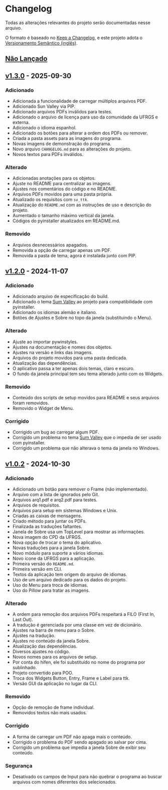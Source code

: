 # Changelog

Todas as alterações relevantes do projeto serão documentadas nesse arquivo.

O formato é baseado no [Keep a Changelog](https://keepachangelog.com/en/1.1.0/),
e este projeto adota o [Versionamento Semântico (inglês)](https://semver.org/spec/v2.0.0.html).

<!--
Os tipos de alterações

- Adicionado : para novos recursos;
- Alterado : para mudanças na funcionalidade existente;
- Obsoleto : para recursos a serem removidos em breve;
- Removido : por enquanto recursos removidos;
- Corrigido : para quaisquer correções de erros;
- Segurança : em caso de vulnerabilidades;
-->

## [Não Lançado]

## [v1.3.0] - 2025-09-30

### Adicionado

- Adicionada a funcionalidade de carregar múltiplos arquivos PDF.
- Adicionado Sun Valley via PIP.
- Adicionado arquivos PDFs inválidos para testes.
- Adicionado o arquivo de licença para uso da comunidade da UFRGS e externa.
- Adicionado o idioma espanhol.
- Adicionado os botões para alterar a ordem dos PDFs ou remover.
- Criada a pasta assets para as imagens do programa.
- Novas imagens de demonstração do programa.
- Novo arquivo `CHANGELOG.md` para as alterações do projeto.
- Novos textos para PDFs inválidos.

### Alterado

- Adicionadas anotações para os objetos.
- Ajuste no README para centralizar as imagens.
- Ajustes nos comentários do código e no README.
- Arquivos PDFs movidos para uma pasta própria.
- Atualizado os requisitos com `sv_ttk`.
- Atualização do `README.md` com as instruções de uso e descrição do projeto.
- Aumentado o tamanho máximo vertical da janela.
- Códigos do pyinstaller atualizados em README.md.

### Removido

- Arquivos desnecessários apagados.
- Removida a opção de carregar apenas um PDF.
- Removida a pasta de tema, agora é instalada junto com PIP.

## [v1.2.0] - 2024-11-07

### Adicionado

- Adicionado arquivo de especificação do build.
- Adicionado o tema [Sum Valley](https://pypi.org/project/sv-ttk/) ao projeto para compatibilidade com pyinstaller.
- Adicionado os idiomas alemão e italiano.
- Botões de Ajustes e Sobre no topo da janela (substituindo o Menu).
<!-- - Easter egg no código fonte. -->

### Alterado

- Ajuste ao importar pywinstyles.
- Ajustes na documentação e nomes dos objetos.
- Ajustes na versão e links das imagens.
- Arquivos do projeto movidos para uma pasta dedicada.
- Atualização das dependências.
- O aplicativo passa a ter apenas dois temas, claro e escuro.
- O fundo da janela principal tem seu tema alterado junto com os Widgets.

### Removido

- Conteúdo dos scripts de setup movidos para README e seus arquivos foram removidos.
- Removido o Widget de Menu.

### Corrigido

- Corrigido um bug ao carregar algum PDF.
- Corrigido um problema no tema [Sum Valley](https://pypi.org/project/sv-ttk/) que o impedia de ser usado com pyinstaller.
- Corrigido um problema que não alterava o tema da janela no Windows.

## [v1.0.2] - 2024-10-30

### Adicionado

- Adicionado um botão para remover o Frame (não implementado).
- Arquivo com a lista de ignorados pelo Git.
- Arquivos arq1.pdf e arq2.pdf para testes.
- Arquivos de requisitos.
- Arquivos para setup em sistemas Windows e Unix.
- Criadas as caixas de mensagens.
- Criado método para juntar os PDFs.
- Finalizada as traduções faltantes.
- Janela de Sobre usa um TopLevel para mostrar as informações.
- Nova imagem do CPD da UFRGS.
- Nova opção de trocar o tema do aplicativo.
- Novas traduções para a janela Sobre.
- Novo módulo para suporte a vários idiomas.
- Novo ícone da UFRGS para a aplicação.
- Primeira versão do `README.md`.
- Primeira versão em CLI.
- Textos da aplicação tem origem do arquivo de idiomas.
- Uso de um arquivo dedicado para os dados do projeto.
- Uso do Menu para troca de idiomas.
- Uso do Pillow para tratar as imagens.

### Alterado

- A ordem para remoção dos arquivos PDFs respeitará a FILO (First In, Last Out).
- A tradução é gerenciada por uma classe em vez de dicionário.
- Ajustes na barra de menu para o Sobre.
- Ajustes na tradução.
- Ajustes no conteúdo da janela Sobre.
- Atualização das dependências.
- Diversos ajustes no código.
- Novos nomes para os arquivos de setup.
- Por conta do hífen, ele foi substituído no nome do programa por sublinhado.
- Projeto convertido para POO.
- Troca dos Widgets Button, Entry, Frame e Label para ttk.
- Versão GUI da aplicação no lugar da CLI.

### Removido

- Opção de remoção de frame individual.
- Removidos textos não mais usados.

### Corrigido

- A forma de carregar um PDF não apaga mais o conteúdo.
- Corrigido o problema do PDF sendo apagado ao salvar por cima.
- Corrigido um problema que impedia a janela Sobre de exibir seu conteúdo.

### Segurança

- Desativado os campos de Input para não quebrar o programa ao buscar arquivos com nomes diferentes dos selecionados.

[Não Lançado]: https://github.com/ufrgs/pdf_merge/compare/v1.3.0...HEAD
[v1.3.0]: https://github.com/ufrgs/pdf_merge/compare/v1.2.0...v1.3.0
[v1.2.0]: https://github.com/ufrgs/pdf_merge/compare/v1.0.2...v1.2.0
[v1.0.2]: https://github.com/ufrgs/pdf_merge/releases/tag/v1.0.2
